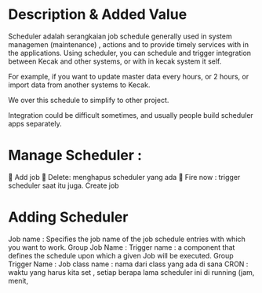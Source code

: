 # Description & Added Value

Scheduler adalah serangkaian job schedule generally used in system managemen (maintenance) , actions and to provide timely services with in the applications.
Using scheduler, you can schedule and trigger integration between Kecak and other systems, or with in kecak system it self. 

For example, if you want to update master data every hours, or 2 hours, or import data from another systems to Kecak.

We over this schedule to simplify to other project.

Integration could be difficult sometimes, and usually people build scheduler apps separately.

# Manage Scheduler :

	Add job
	Delete: menghapus scheduler yang ada
	Fire now : trigger scheduler saat itu juga.
Create job 

# Adding Scheduler

Job name : Specifies the job name of the job schedule entries with which you want to work.
Group Job Name : 
Trigger name : a component that defines the schedule upon which a given Job will be executed.
Group Trigger Name :
Job class name : nama dari class yang ada di sana
CRON : waktu yang harus kita set , setiap berapa lama scheduler ini di running (jam, menit, 
